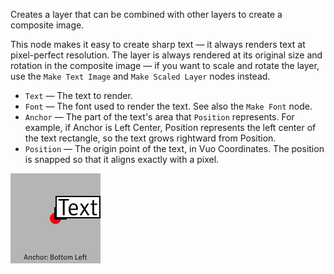 Creates a layer that can be combined with other layers to create a composite image.

This node makes it easy to create sharp text — it always renders text at pixel-perfect resolution.  The layer is always rendered at its original size and rotation in the composite image — if you want to scale and rotate the layer, use the `Make Text Image` and `Make Scaled Layer` nodes instead.

   - `Text` — The text to render.
   - `Font` — The font used to render the text.  See also the `Make Font` node.
   - `Anchor` — The part of the text's area that `Position` represents.  For example, if Anchor is Left Center, Position represents the left center of the text rectangle, so the text grows rightward from Position.
   - `Position` — The origin point of the text, in Vuo Coordinates.  The position is snapped so that it aligns exactly with a pixel.

![](anchor.png)
